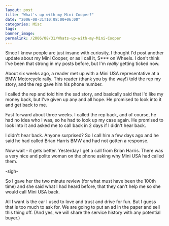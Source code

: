 ```yaml
---
layout: post
title: "What's up with my Mini Cooper?"
date: "2006-08-31T10:08:00+06:00"
categories: Misc 
tags: 
banner_image: 
permalink: /2006/08/31/Whats-up-with-my-Mini-Cooper
---
```


Since I know people are just insane with curiosity, I thought I'd post another update about my Mini Cooper, or as I call it, S*** on Wheels. I don't think I've been that strong in my posts before, but I'm <i>really</i> getting ticked now.

About six weeks ago, a reader met up with a Mini USA representative at a BMW Motorcycle rally. This reader (thank you by the way!) told the rep my story, and the rep gave him his phone number.

I called the rep and told him the sad story, and basically said that I'd like my money back, but I've given up any and all hope. He promised to look into it and get back to me. 

Fast forward about three weeks. I called the rep back, and of course, he had no idea who I was, so he had to look up my case again. He promised to look into it and asked me to call back in 2 days if I didn't hear back.

I didn't hear back. Anyone surprised? So I call him a few days ago and he said he had called Brian Harris BMW and had not gotten a response.

Now wait - it gets better. Yesterday I get a call from Brian Harris. There was a very nice and polite woman on the phone asking why Mini USA had called them.

-sigh-

So I gave her the two minute review (for what must have been the 100th time) and she said what I had heard before, that they can't help me so she would call Mini USA back.

All I want is the car I used to love and trust and drive for fun. But I guess that is too much to ask for. We are going to put an ad in the paper and sell this thing off. (And yes, we will share the service history with any potential buyer.)